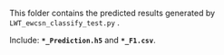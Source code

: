This folder contains the predicted results generated by `LWT_ewcsn_classify_test.py` .

Include: **`*_Prediction.h5`** and **`*_F1.csv`**.

